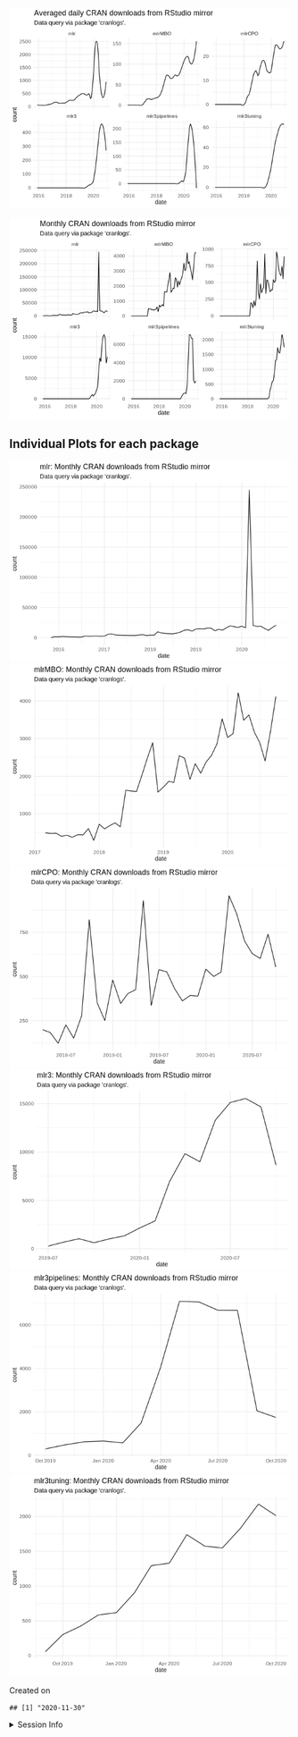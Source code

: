 
![](README_files/figure-gfm/unnamed-chunk-2-1.png)<!-- -->

![](README_files/figure-gfm/unnamed-chunk-3-1.png)<!-- -->

## Individual Plots for each package

![](README_files/figure-gfm/unnamed-chunk-4-1.png)<!-- -->![](README_files/figure-gfm/unnamed-chunk-4-2.png)<!-- -->![](README_files/figure-gfm/unnamed-chunk-4-3.png)<!-- -->![](README_files/figure-gfm/unnamed-chunk-4-4.png)<!-- -->![](README_files/figure-gfm/unnamed-chunk-4-5.png)<!-- -->![](README_files/figure-gfm/unnamed-chunk-4-6.png)<!-- -->

Created on

    ## [1] "2020-11-30"

<details>

<summary>Session Info</summary>

``` r
sessionInfo()
```

    ## R version 4.0.2 (2020-06-22)
    ## Platform: x86_64-pc-linux-gnu (64-bit)
    ## Running under: Ubuntu 18.04.5 LTS
    ## 
    ## Matrix products: default
    ## BLAS:   /usr/lib/x86_64-linux-gnu/openblas/libblas.so.3
    ## LAPACK: /usr/lib/x86_64-linux-gnu/libopenblasp-r0.2.20.so
    ## 
    ## locale:
    ##  [1] LC_CTYPE=en_US.UTF-8       LC_NUMERIC=C              
    ##  [3] LC_TIME=en_US.UTF-8        LC_COLLATE=en_US.UTF-8    
    ##  [5] LC_MONETARY=en_US.UTF-8    LC_MESSAGES=en_US.UTF-8   
    ##  [7] LC_PAPER=en_US.UTF-8       LC_NAME=C                 
    ##  [9] LC_ADDRESS=C               LC_TELEPHONE=C            
    ## [11] LC_MEASUREMENT=en_US.UTF-8 LC_IDENTIFICATION=C       
    ## 
    ## attached base packages:
    ## [1] stats     graphics  grDevices utils     datasets  methods   base     
    ## 
    ## other attached packages:
    ## [1] lubridate_1.7.9.2 dplyr_1.0.2       ggplot2_3.3.2     magrittr_2.0.1   
    ## 
    ## loaded via a namespace (and not attached):
    ##  [1] Rcpp_1.0.5       compiler_4.0.2   pillar_1.4.7     git2r_0.27.1    
    ##  [5] tools_4.0.2      digest_0.6.27    lattice_0.20-41  nlme_3.1-148    
    ##  [9] jsonlite_1.7.1   evaluate_0.14    memoise_1.1.0    lifecycle_0.2.0 
    ## [13] tibble_3.0.4     gtable_0.3.0     mgcv_1.8-31      pkgconfig_2.0.3 
    ## [17] rlang_0.4.9      Matrix_1.2-18    cli_2.2.0        rstudioapi_0.13 
    ## [21] curl_4.3         yaml_2.2.1       xfun_0.16        httr_1.4.2      
    ## [25] withr_2.3.0      stringr_1.4.0    knitr_1.29       cranlogs_2.1.1  
    ## [29] generics_0.1.0   vctrs_0.3.5      askpass_1.1      grid_4.0.2      
    ## [33] tidyselect_1.1.0 glue_1.4.2       R6_2.5.0         fansi_0.4.1     
    ## [37] rmarkdown_2.5    farver_2.0.3     purrr_0.3.4      splines_4.0.2   
    ## [41] tic_0.9.0.9008   scales_1.1.1     ps_1.4.0         htmltools_0.5.0 
    ## [45] ellipsis_0.3.1   assertthat_0.2.1 colorspace_2.0-0 labeling_0.4.2  
    ## [49] stringi_1.4.6    openssl_1.4.3    munsell_0.5.0    crayon_1.3.4

</details>
